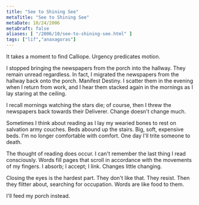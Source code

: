```yaml
---
title: "See to Shining See"
metaTitle: "See to Shining See"
metaDate: 10/24/2006
metaDraft: false
aliases: [ "/2006/10/see-to-shining-see.html" ]
tags: ["lif","anaxagoras"]
---
```


It takes a moment to find Calliope. Urgency predicates motion.  
  
I stopped bringing the newspapers from the porch into the hallway. They remain unread regardless. In fact, I migrated the newspapers from the hallway back onto the porch. Manifest Destiny. I scatter them in the evening when I return from work, and I hear them stacked again in the mornings as I lay staring at the ceiling.  
  
I recall mornings watching the stars die; of course, then I threw the newspapers back towards their Deliverer. Change doesn't change much.  
  
Sometimes I think about reading as I lay my wearied bones to rest on salvation army couches. Beds abound up the stairs. Big, soft, expensive beds. I'm no longer comfortable with comfort. One day I'll trite someone to death.  
  
The thought of reading does occur. I can't remember the last thing I read consciously. Words fill pages that scroll in accordance with the movements of my fingers. I absorb; I accept; I link. Changes little changing.  
  
Closing the eyes is the hardest part. They don't like that. They resist. Then they flitter about, searching for occupation. Words are like food to them.  
  
I'll feed my porch instead.